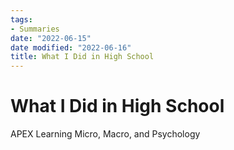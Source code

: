 ```yaml
---
tags:
- Summaries
date: "2022-06-15"
date modified: "2022-06-16"
title: What I Did in High School
---
```


# What I Did in High School
APEX Learning Micro, Macro, and Psychology
